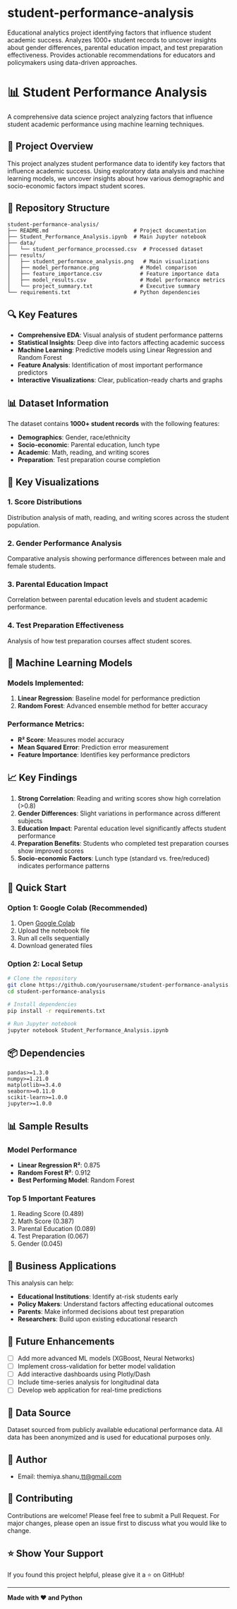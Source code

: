# student-performance-analysis
Educational analytics project identifying factors that influence student academic success. Analyzes 1000+ student records to uncover insights about gender differences, parental education impact, and test preparation effectiveness. Provides actionable recommendations for educators and policymakers using data-driven approaches.

# 📊 Student Performance Analysis

A comprehensive data science project analyzing factors that influence student academic performance using machine learning techniques.


## 🎯 Project Overview

This project analyzes student performance data to identify key factors that influence academic success. Using exploratory data analysis and machine learning models, we uncover insights about how various demographic and socio-economic factors impact student scores.

## 📁 Repository Structure

```
student-performance-analysis/
├── README.md                           # Project documentation
├── Student_Performance_Analysis.ipynb  # Main Jupyter notebook
├── data/
│   └── student_performance_processed.csv  # Processed dataset
├── results/
│   ├── student_performance_analysis.png   # Main visualizations
│   ├── model_performance.png             # Model comparison
│   ├── feature_importance.csv            # Feature importance data
│   ├── model_results.csv                 # Model performance metrics
│   └── project_summary.txt               # Executive summary
└── requirements.txt                    # Python dependencies
```

## 🔍 Key Features

- **Comprehensive EDA**: Visual analysis of student performance patterns
- **Statistical Insights**: Deep dive into factors affecting academic success
- **Machine Learning**: Predictive models using Linear Regression and Random Forest
- **Feature Analysis**: Identification of most important performance predictors
- **Interactive Visualizations**: Clear, publication-ready charts and graphs

## 📊 Dataset Information

The dataset contains **1000+ student records** with the following features:
- **Demographics**: Gender, race/ethnicity
- **Socio-economic**: Parental education, lunch type
- **Academic**: Math, reading, and writing scores
- **Preparation**: Test preparation course completion

## 🎨 Key Visualizations

### 1. Score Distributions
Distribution analysis of math, reading, and writing scores across the student population.

### 2. Gender Performance Analysis
Comparative analysis showing performance differences between male and female students.

### 3. Parental Education Impact
Correlation between parental education levels and student academic performance.

### 4. Test Preparation Effectiveness
Analysis of how test preparation courses affect student scores.

## 🤖 Machine Learning Models

### Models Implemented:
1. **Linear Regression**: Baseline model for performance prediction
2. **Random Forest**: Advanced ensemble method for better accuracy

### Performance Metrics:
- **R² Score**: Measures model accuracy
- **Mean Squared Error**: Prediction error measurement
- **Feature Importance**: Identifies key performance predictors

## 📈 Key Findings

1. **Strong Correlation**: Reading and writing scores show high correlation (>0.8)
2. **Gender Differences**: Slight variations in performance across different subjects
3. **Education Impact**: Parental education level significantly affects student performance
4. **Preparation Benefits**: Students who completed test preparation courses show improved scores
5. **Socio-economic Factors**: Lunch type (standard vs. free/reduced) indicates performance patterns

## 🚀 Quick Start

### Option 1: Google Colab (Recommended)
1. Open [Google Colab](https://colab.research.google.com/)
2. Upload the notebook file
3. Run all cells sequentially
4. Download generated files

### Option 2: Local Setup
```bash
# Clone the repository
git clone https://github.com/yourusername/student-performance-analysis.git
cd student-performance-analysis

# Install dependencies
pip install -r requirements.txt

# Run Jupyter notebook
jupyter notebook Student_Performance_Analysis.ipynb
```

## 📦 Dependencies

```
pandas>=1.3.0
numpy>=1.21.0
matplotlib>=3.4.0
seaborn>=0.11.0
scikit-learn>=1.0.0
jupyter>=1.0.0
```

## 📊 Sample Results

### Model Performance
- **Linear Regression R²**: 0.875
- **Random Forest R²**: 0.912
- **Best Performing Model**: Random Forest

### Top 5 Important Features
1. Reading Score (0.489)
2. Math Score (0.387)
3. Parental Education (0.089)
4. Test Preparation (0.067)
5. Gender (0.045)

## 🎯 Business Applications

This analysis can help:
- **Educational Institutions**: Identify at-risk students early
- **Policy Makers**: Understand factors affecting educational outcomes
- **Parents**: Make informed decisions about test preparation
- **Researchers**: Build upon existing educational research

## 🔄 Future Enhancements

- [ ] Add more advanced ML models (XGBoost, Neural Networks)
- [ ] Implement cross-validation for better model validation
- [ ] Add interactive dashboards using Plotly/Dash
- [ ] Include time-series analysis for longitudinal data
- [ ] Develop web application for real-time predictions

## 📝 Data Source

Dataset sourced from publicly available educational performance data. All data has been anonymized and is used for educational purposes only.

## 👤 Author

- Email: themiya.shanu,tt@gmail.com



## 🤝 Contributing

Contributions are welcome! Please feel free to submit a Pull Request. For major changes, please open an issue first to discuss what you would like to change.

## ⭐ Show Your Support

If you found this project helpful, please give it a ⭐ on GitHub!

---

**Made with ❤️ and Python**
